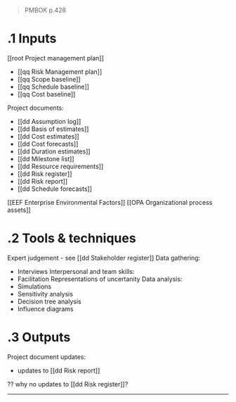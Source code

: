 > PMBOK p.428
# .1 Inputs

[[root Project management plan]]
* [[qq Risk Management plan]]
* [[qq Scope baseline]]
* [[qq Schedule baseline]]
* [[qq Cost baseline]]

Project documents:
* [[dd Assumption log]]
* [[dd Basis of estimates]]
* [[dd Cost estimates]]
* [[dd Cost forecasts]]
* [[dd Duration estimates]]
* [[dd Milestone list]]
* [[dd Resource requirements]]
* [[dd Risk register]]
* [[dd Risk report]]
* [[dd Schedule forecasts]]

[[EEF Enterprise Environmental Factors]]
[[OPA Organizational process assets]]

# .2 Tools & techniques
Expert judgement - see [[dd Stakeholder register]]
Data gathering:
* Interviews
Interpersonal and team skills:
* Facilitation
Representations of uncertanity
Data analysis:
* Simulations
* Sensitivity analysis
* Decision tree analysis
* Influence diagrams

# .3 Outputs
Project document updates:
* updates to [[dd Risk report]]

?? why no updates to [[dd Risk register]]?

---
